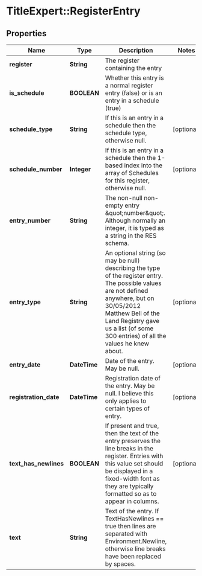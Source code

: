 # TitleExpert::RegisterEntry

## Properties
Name | Type | Description | Notes
------------ | ------------- | ------------- | -------------
**register** | **String** | The register containing the entry | 
**is_schedule** | **BOOLEAN** | Whether this entry is a normal register entry (false) or is an entry in a schedule (true) | 
**schedule_type** | **String** | If this is an entry in a schedule then the schedule type, otherwise null. | [optional] 
**schedule_number** | **Integer** | If this is an entry in a schedule then the 1-based index into the array of Schedules for this register, otherwise null. | [optional] 
**entry_number** | **String** | The non-null non-empty entry \&quot;number\&quot;. Although normally an integer, it is typed as a string in the RES schema. | 
**entry_type** | **String** | An optional string (so may be null) describing the type of the register entry. The possible values are not defined anywhere, but on 30/05/2012 Matthew Bell of the Land Registry gave us a list (of some 300 entries) of all the values he knew about. | [optional] 
**entry_date** | **DateTime** | Date of the entry. May be null. | [optional] 
**registration_date** | **DateTime** | Registration date of the entry. May be null. I believe this only applies to certain types of entry. | [optional] 
**text_has_newlines** | **BOOLEAN** | If present and true, then the text of the entry preserves the line breaks in the register. Entries with this value set should be displayed in a fixed-width font as they are typically formatted so as to appear in columns. | [optional] 
**text** | **String** | Text of the entry. If TextHasNewlines &#x3D;&#x3D; true then lines are separated with Environment.Newline, otherwise line breaks have been replaced by spaces. | 


